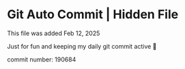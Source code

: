# Git Auto Commit | Hidden File

This file was added Feb 12, 2025

Just for fun and keeping my daily git commit active 🤪

commit number: 190684
